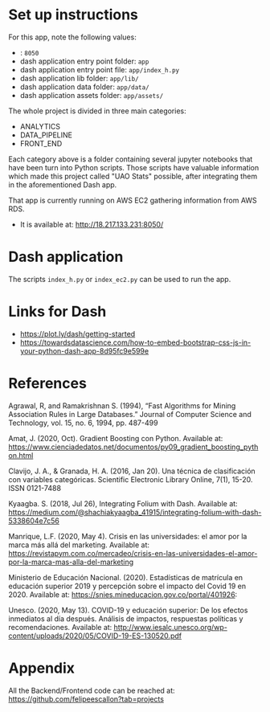 # Set up instructions

For this app, note the following values:
- <port-of-dash-app>: `8050`
- dash application entry point folder: `app`
- dash application entry point file: `app/index_h.py`
- dash application lib folder: `app/lib/`
- dash application data folder: `app/data/`
- dash application assets folder: `app/assets/`


The whole project is divided in three main categories:
- ANALYTICS
- DATA_PIPELINE
- FRONT_END

Each category above is a folder containing several jupyter
notebooks that have been turn into Python scripts. Those 
scripts have valuable information which made this project
called "UAO Stats" possible, after integrating them in the
aforementioned Dash app.

That app is currently running on AWS EC2 gathering information
from AWS RDS. 

- It is available at: http://18.217.133.231:8050/


# Dash application 

The scripts `index_h.py` or `index_ec2.py` can be used to run the app.


# Links for Dash

- https://plot.ly/dash/getting-started
- https://towardsdatascience.com/how-to-embed-bootstrap-css-js-in-your-python-dash-app-8d95fc9e599e



# References 

Agrawal, R, and Ramakrishnan S. (1994), “Fast Algorithms for Mining Association Rules in Large Databases.” Journal of Computer Science and Technology, vol. 15, no. 6, 1994, pp. 487-499

Amat, J. (2020, Oct). Gradient Boosting con Python. Available at: https://www.cienciadedatos.net/documentos/py09_gradient_boosting_python.html

Clavijo, J. A., & Granada, H. A. (2016, Jan 20). Una técnica de clasificación con variables categóricas. Scientific Electronic Library Online, 7(1), 15-20. ISSN 0121-7488 

Kyaagba. S. (2018, Jul 26), Integrating Folium with Dash. Available at: https://medium.com/@shachiakyaagba_41915/integrating-folium-with-dash-5338604e7c56

Manrique, L.F. (2020, May 4). Crisis en las universidades: el amor por la marca más allá del marketing. Available at: https://revistapym.com.co/mercadeo/crisis-en-las-universidades-el-amor-por-la-marca-mas-alla-del-marketing 

Ministerio de Educación Nacional. (2020). Estadísticas de matrícula en educación superior 2019 y percepción sobre el impacto del Covid 19 en 2020. Available at: https://snies.mineducacion.gov.co/portal/401926: 

Unesco. (2020, May 13). COVID-19 y educación superior: De los efectos inmediatos al día después. Análisis de impactos, respuestas políticas y recomendaciones. Available at: http://www.iesalc.unesco.org/wp-content/uploads/2020/05/COVID-19-ES-130520.pdf 


# Appendix

All the Backend/Frontend code can be reached at: 
https://github.com/felipeescallon?tab=projects


